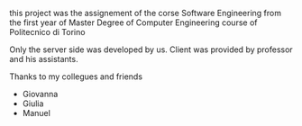 this project was the assignement of the corse Software Engineering from the first year of Master Degree of Computer Engineering course of Politecnico di Torino

Only the server side was developed by us.
Client was provided by professor and his assistants.

Thanks to my collegues and friends 
- Giovanna
- Giulia
- Manuel